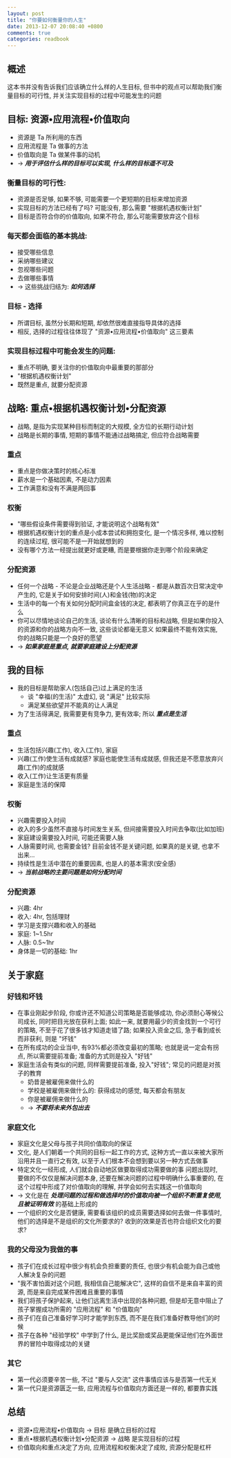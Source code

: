 ```yaml
---
layout: post
title: "你要如何衡量你的人生"
date: 2013-12-07 20:08:40 +0800
comments: true
categories: readbook
---
```

## 概述
这本书并没有告诉我们应该确立什么样的人生目标, 但书中的观点可以帮助我们衡量目标的可行性, 并关注实现目标的过程中可能发生的问题

## 目标: 资源•应用流程•价值取向
* 资源是 Ta 所利用的东西
* 应用流程是 Ta 做事的方法
* 价值取向是 Ta 做某件事的动机
* -> ***用于评估什么样的目标可以实现, 什么样的目标遥不可及***

### 衡量目标的可行性:
* 资源是否足够, 如果不够, 可能需要一个更短期的目标来增加资源
* 实现目标的方法已经有了吗? 可能没有, 那么需要 "根据机遇权衡计划"
* 目标是否符合你的价值取向, 如果不符合, 那么可能需要放弃这个目标
<!-- more -->

### 每天都会面临的基本挑战:
* 接受哪些信息
* 采纳哪些建议
* 忽视哪些问题
* 去做哪些事情
* -> 这些挑战归结为: ***如何选择***

### 目标 - 选择
* 所谓目标, 虽然分长期和短期, 却依然很难直接指导具体的选择
* 相反, 选择的过程往往体现了 "资源•应用流程•价值取向" 这三要素

### 实现目标过程中可能会发生的问题:
* 重点不明确, 要关注你的价值取向中最重要的那部分
* "根据机遇权衡计划"
* 既然是重点, 就要分配资源

## 战略: 重点•根据机遇权衡计划•分配资源
* 战略, 是指为实现某种目标而制定的大规模, 全方位的长期行动计划
* 战略是长期的事情, 短期的事情不能通过战略搞定, 但应符合战略需要

### 重点
* 重点是你做决策时的核心标准
* 薪水是一个基础因素, 不是动力因素
* 工作满意和没有不满是两回事

### 权衡
* "哪些假设条件需要得到验证, 才能说明这个战略有效"
* 根据机遇权衡计划的重点是小成本尝试和拥抱变化, 是一个情况多样, 难以控制的连续过程, 很可能不是一开始就想到的
* 没有哪个方法一经提出就更好或更糟, 而是要根据你走到哪个阶段来确定

### 分配资源
* 任何一个战略 - 不论是企业战略还是个人生活战略 - 都是从数百次日常决定中产生的, 它是关于如何安排时间(人)和金钱(物)的决定
* 生活中的每一个有关如何分配时间盒金钱的决定, 都表明了你真正在乎的是什么
* 你可以尽情地谈论自己的生活, 谈论有什么清晰的目标和战略, 但是如果你投入的资源和你的战略方向不一致, 这些谈论都毫无意义
如果最终不能有效实施, 你的战略只能是一个良好的愿望
* -> ***如果家庭是重点, 就要家庭建设上分配资源***

## 我的目标
* 我的目标是帮助家人(包括自己)过上满足的生活
  * 谈 "幸福(的生活)" 太虚幻, 说 "满足" 比较实际
  * 满足某些欲望并不能真的让人满足
* 为了生活得满足, 我需要更有竞争力, 更有效率; 所以 ***重点是生活***

### 重点
* 生活包括兴趣(工作), 收入(工作), 家庭
* 兴趣(工作)使生活有成就感? 家庭也能使生活有成就感, 但我还是不愿意放弃兴趣(工作)的成就感
* 收入(工作)让生活更有质量
* 家庭是生活的保障

### 权衡
* 兴趣需要投入时间
* 收入的多少虽然不直接与时间发生关系, 但间接需要投入时间去争取(比如加班)
* 家庭建设需要投入时间, 可能还需要人脉
* 人脉需要时间, 也需要金钱? 目前金钱不是关键问题, 如果真的是关键, 也拿不出来...
* 持续性是生活中潜在的重要因素, 也是人的基本需求(安全感)
* -> ***当前战略的主要问题是如何分配时间***

### 分配资源
* 兴趣: 4hr
* 收入: 4hr, 包括理财
* 学习是支撑兴趣和收入的基础
* 家庭: 1~1.5hr
* 人脉: 0.5~1hr
* 身体是一切的基础: 1hr

## 关于家庭

### 好钱和坏钱
* 在事业刚起步阶段, 你或许还不知道公司策略是否能够成功, 你必须耐心等候公司成长, 同时把目光放在获利上面; 如此一来, 就要用最少的资金找到一个可行的策略, 不至于花了很多钱才知道走错了路; 如果投入资金之后, 急于看到成长而非获利, 则是 "坏钱"
* 在所有成功的企业当中, 有93%都必须改变最初的策略; 也就是说一定会有拐点, 所以需要提前准备; 准备的方式则是投入 "好钱"
* 家庭生活会有类似的问题, 同样需要提前准备, 投入"好钱"; 常见的问题是对孩子的教育
  * 奶昔是被雇佣来做什么的
  * 学校是被雇佣来做什么的: 获得成功的感觉, 每天都会有朋友
  * 你是被雇佣来做什么的
  * -> ***不要将未来外包出去***

### 家庭文化
* 家庭文化是父母与孩子共同价值取向的保证
* 文化, 是人们朝着一个共同的目标一起工作的方式, 这种方式一直以来被大家所沿用并且一直行之有效, 以至于人们根本不会想到要以另一种方式去做事
* 特定文化一经形成, 人们就会自动地区做要取得成功需要做的事
问题出现时, 要做的不仅仅是解决问题本身, 还要在解决问题的过程中明确什么事重要的, 在这个过程中形成了对价值取向的理解, 并学会如何去实践这一价值取向
* -> 文化是在 ***处理问题的过程和做选择时的价值取向被一个组织不断重复使用, 且被证明有效*** 的基础上形成的
* 一个组织的文化是否健康, 需要看该组织的成员需要选择如何去做一件事情时, 他们的选择是不是组织的文化所要求的? 收到的效果是否也符合组织文化的要求?

### 我的父母没为我做的事
* 孩子们在成长过程中很少有机会负担重要的责任, 也很少有机会能为自己或他人解决复杂的问题
* "我不害怕面对这个问题, 我相信自己能解决它", 这样的自信不是来自丰富的资源, 而是来自完成某件困难且重要的事情
* 我们将孩子保护起来, 让他们远离生活中出现的各种问题, 但是却无意中阻止了孩子掌握成功所需的 "应用流程" 和 "价值取向"
* 孩子们在自己准备好学习时才能学到东西, 而不是在我们准备好教导他们的时候
* 孩子在各种 "经验学校" 中学到了什么, 是比奖励或奖品更能保证他们在外面世界的冒险中取得成功的关键

### 其它
* 第一代必须要辛苦一些, 不过 "要与人交流" 这件事情应该与是否第一代无关
* 第一代只是资源匮乏一些, 应用流程与价值取向方面还是一样的, 都要靠实践

## 总结
* 资源•应用流程•价值取向 -> 目标 是确立目标的过程
* 重点•根据机遇权衡计划•分配资源 -> 战略 是实现目标的过程
* 价值取向和重点决定了方向, 应用流程和权衡决定了成败, 资源分配是杠杆
